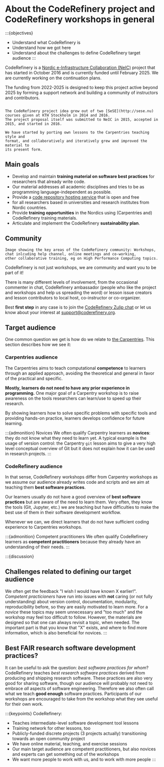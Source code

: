 # About the CodeRefinery project and CodeRefinery workshops in general

:::{objectives}
- Understand what CodeRefinery is
- Understand how we got here
- Understand about the challenges to define CodeRefinery target audience
:::

CodeRefinery is a
[Nordic e-Infrastructure Collaboration (NeIC)](https://neic.no/)
project that has started in October 2016 and is currently
funded until February 2025. We are currently working on the continuation plans.

The funding from 2022-2025 is designed to keep this project active
beyond 2025 by forming a support network and building a community of
instructors and contributors.

```{discussion} History

The CodeRefinery project idea grew out of two [SeSE](http://sese.nu) courses given at KTH Stockholm in 2014 and 2016.
The project proposal itself was submitted to NeIC in 2015, accepted in 2015, and started in 2016.

We have started by porting own lessons to the Carpentries teaching style and
format, and collaboratively and iteratively grew and improved the material to
its present form.
```

## Main goals

- Develop and maintain **training material on software best practices** for researchers that already write code.
- Our material addresses all academic disciplines and tries to be as programming language-independent as possible.
- Provide a [code repository hosting service](https://coderefinery.org/repository/) that is open and free
- for all researchers based in universities and research institutes from Nordic countries.
- Provide **training opportunities** in the Nordics using (Carpentries and) CodeRefinery training materials.
- Articulate and implement the CodeRefinery **sustainability plan**.

## Community

```{figure} img/community.png
Image showing the key areas of the CodeRefinery community: Workshops, chat inlcuding help channel, online meetings and co-working,
other collaborative training, eg on High Performance Computing topics.
```
CodeRefinery is not just workshops, we are community and want you to be part of it!

There is many different levels of involvement, from the occasional commenter in chat,
CodeRefinery ambassador (people who like the project and workshops and help us spreading the word) or lesson issue creators and lesson contributors to
local host, co-instructor or co-organizer.

Best **first step** in any case is to join the [CodeRefinery Zulip chat](https://coderefinery.zulipchat.com)
or let us know about your interest at support@coderefinery.org.

## Target audience

One common question we get is how do we relate to [the Carpentries](https://carpentries.org).
This section describes how we see it:

### Carpentries audience

The Carpentries aims to teach computational **competence** to learners through an applied approach,
avoiding the theoretical and general in favor of the practical and specific.

**Mostly, learners do not need to have any prior experience in programming.**
One major goal of a Carpentry workshop is to raise awareness on the tools researchers can learn/use to speed up their research.

By showing learners how to solve specific problems with specific tools and providing hands-on practice,
learners develops confidence for future learning.

:::{admonition} Novices
We often qualify Carpentry learners as **novices**: they do not know what they need to learn yet.
A typical example is the usage of version control: the Carpentry `git` lesson aims to give a
very high level conceptual overview of Git but it does not explain how it can be used in research projects.
:::


### CodeRefinery audience

In that sense, CodeRefinery workshops differ from Carpentry workshops as we assume
our audience already writes code and scripts and we aim at teaching them **best software practices**.

Our learners usually do not have a good overview of **best software practices** but are aware of the need to learn them.
Very often, they know the tools (Git, Jupyter, etc.) we are teaching
but have difficulties to make the best use of them in their software development workflow.

Whenever we can, we direct learners that do not have sufficient coding experience to Carpentries workshops.

:::{admonition} Competent practitioners
We often qualify CodeRefinery learners as **competent practitioners** because they already have an understanding of their needs.
:::

:::{discussion}
## Challenges related to defining our target audience
We often get the feedback "I wish I would have known X earlier!".
*Competent practicioners* have run into issues with **not** caring (or not fully understanding)
about version control, documentation, modularity, reproducibility before, so they are easily motivated to learn more.
For a *novice* these topics may seem unnecessary and "too much" and the workshop may feel too difficult to follow.
However, the materials are designed so that one can always revisit a topic, when needed.
The important part is that you know that "X" exists, and where to find more information, which is also beneficial for novices.
:::

## Best FAIR research software development practices?

It can be useful to ask the question: *best software practices for whom*?
CodeRefinery teaches *best research software practices* derived from producing and
shipping research software. These practices are also very good for sharing software,
though our audience will probably not need to embrace *all* aspects of
software engineering.
Therefore we also often call what we teach **good enough** software practices.
Participants of our workshops are encouraged to take from the workshop what they see useful for their own work.

:::{keypoints}
CodeRefinery:
- Teaches intermediate-level software development tool lessons
- Training network for other lessons, too
- Publicly-funded discrete projects (3 projects actually) transitioning towards an open community project
- We have online material, teaching, and exercise sessions
- Our main target audience are competent practitioners, but also novices and experts can get something out of the workshops
- We want more people to work with us, and to work with more people
:::
